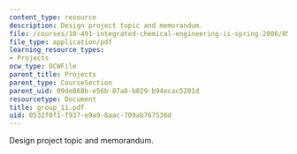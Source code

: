 ```yaml
---
content_type: resource
description: Design project topic and memorandum.
file: /courses/10-491-integrated-chemical-engineering-ii-spring-2006/0532f0f1f937e9a98aac709ab767536d_group_11.pdf
file_type: application/pdf
learning_resource_types:
- Projects
ocw_type: OCWFile
parent_title: Projects
parent_type: CourseSection
parent_uid: 09de868b-e56b-87a8-b829-b94ecac5201d
resourcetype: Document
title: group_11.pdf
uid: 0532f0f1-f937-e9a9-8aac-709ab767536d
---
```

Design project topic and memorandum.

